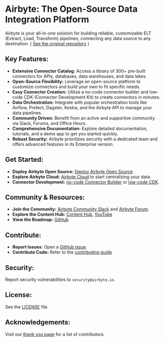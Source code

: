 # Airbyte: The Open-Source Data Integration Platform

Airbyte is your all-in-one solution for building reliable, customizable ELT (Extract, Load, Transform) pipelines, connecting any data source to any destination.  ( [See the original repository](https://github.com/airbytehq/airbyte) )

## Key Features:

*   **Extensive Connector Catalog:**  Access a library of 300+ pre-built connectors for APIs, databases, data warehouses, and data lakes.
*   **Open-Source Flexibility:**  Leverage an open-source platform to customize connectors and build your own to fit specific needs.
*   **Easy Connector Creation:** Utilize a no-code connector builder and low-code CDK (Connector Development Kit) to create connectors in minutes.
*   **Data Orchestration:** Integrate with popular orchestration tools like Airflow, Prefect, Dagster, Kestra, and the Airbyte API to manage your data pipelines.
*   **Community Driven:** Benefit from an active and supportive community via Slack, Forums, and Office Hours.
*   **Comprehensive Documentation:** Explore detailed documentation, tutorials, and a demo app to get you started quickly.
*   **Robust Security:** Airbyte prioritizes security with a dedicated team and offers advanced features in its Enterprise version.

## Get Started:

*   **Deploy Airbyte Open Source:**  [Deploy Airbyte Open Source](https://docs.airbyte.com/quickstart/deploy-airbyte)
*   **Explore Airbyte Cloud:**  [Airbyte Cloud](https://docs.airbyte.com/cloud/getting-started-with-airbyte-cloud) to start centralizing your data.
*   **Connector Development:**  [no-code Connector Builder](https://docs.airbyte.com/connector-development/connector-builder-ui/overview) or [low-code CDK](https://docs.airbyte.com/connector-development/config-based/low-code-cdk-overview).

## Community & Resources:

*   **Join the Community:** [Airbyte Community Slack](https://airbyte.com/community) and [Airbyte Forum](https://github.com/airbytehq/airbyte/discussions).
*   **Explore the Content Hub:** [Content Hub](https://airbyte.com/content-hub), [YouTube](https://www.youtube.com/c/AirbyteHQ)
*   **View the Roadmap:** [GitHub](https://github.com/orgs/airbytehq/projects/37/views/1?pane=issue&itemId=26937554)

## Contribute:

*   **Report Issues:** Open a [GitHub issue](https://github.com/airbytehq/airbyte/issues/new/choose).
*   **Contribute Code:**  Refer to the [contributing guide](https://docs.airbyte.com/contributing-to-airbyte/)

## Security:

Report security vulnerabilities to `security@airbyte.io`.

## License:

See the [LICENSE](docs/project-overview/licenses/) file.

## Acknowledgements:

Visit our [thank you page](THANK-YOU.md) for a list of contributors.